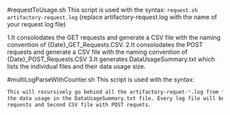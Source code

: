 #requestToUsage.sh
This script is used with the syntax:
```request.sh artifactory-request.log```
(replace artifactory-request.log with the name of your request log file)

1.It consolodates the GET requests and generate a CSV file with the naming convention of {Date}_GET_Requests.CSV. 
2.It consolodates the POST requests and generate a CSV file with the naming convention of {Date}_POST_Requests.CSV
3.It generates DataUsageSummary.txt which lists the individual files and their data usage size.

#multiLogParseWithCounter.sh
This script is used with the syntax:
```multiLogParseWithCounter.sh ../var/log/archived'''
This will recursively go behind all the artifactory-requet-*.log from the archived folder and summarizes
the data usage in the DataUsageSummary.txt file. Every log file will be split with ONE CSV file with GET
requests and Second CSV file with POST requets.

